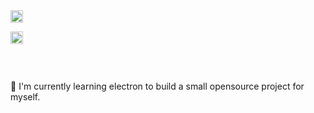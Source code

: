 <a href="https://www.linkedin.com/in/victor-calazans-ramos/">
  <img align="left" alt="Victor Calazans | Linkedin" width="20px" src="https://github.com/TheDudeThatCode/TheDudeThatCode/blob/master/Assets/Linkedin.svg" />
</a>
<br>
<br>
<a href="mailto:victor.folfer@gmail.com">
  <img align="left" alt="Victor Calazans | Gmail" width="20px" src="https://github.com/TheDudeThatCode/TheDudeThatCode/blob/master/Assets/Gmail.svg" />
</a>

<br><br><br>



<!--
**Victor Calazans** is a ✨ _special_ ✨ repository because its `README.md` (this file) appears on your GitHub profile.

Here are some ideas to get you started:

- 🔭 I’m currently working on ...
- 🌱 I’m currently learning ...
- 👯 I’m looking to collaborate on ...
- 🤔 I’m looking for help with ...
- 💬 Ask me about ...
- 📫 How to reach me: ...
- 😄 Pronouns: ...
- ⚡ Fun fact: ...
-->

:book: I'm currently learning electron to build a small opensource project for myself.
